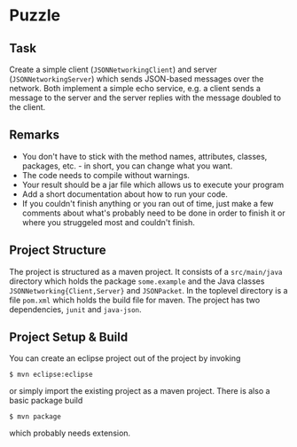# Puzzle
## Task
Create a simple client (``JSONNetworkingClient``) and server (``JSONNetworkingServer``) which sends JSON-based messages over the network. Both implement a simple echo service, e.g. a client sends a message to the server and the server replies with the message doubled to the client.  

## Remarks 
* You don't have to stick with the method names, attributes, classes, packages, etc. - in short, you can change what you want. 
* The code needs to compile without warnings. 
* Your result should be a jar file which allows us to execute your program
* Add a short documentation about how to run your code.
* If you couldn't finish anything or you ran out of time, just make a few comments about what's probably need to be done in order to finish it or where you struggeled most and couldn't finish.

## Project Structure
The project is structured as a maven project. It consists of a ``src/main/java`` directory which holds the package ``some.example`` and the Java classes ``JSONNetworking{Client,Server}`` and ``JSONPacket``. In the toplevel directory is a file ``pom.xml`` which holds the build file for maven. The project has two dependencies, ``junit`` and ``java-json``.

## Project Setup & Build
You can create an eclipse project out of the project by invoking
```
$ mvn eclipse:eclipse
```
or simply import the existing project as a maven project. There is also a basic package build
```
$ mvn package
```
which probably needs extension. 
